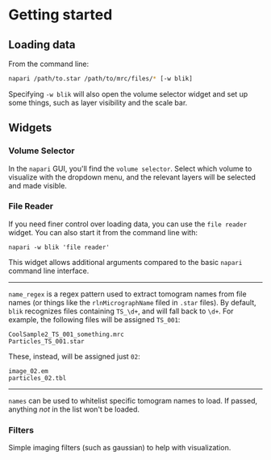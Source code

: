 # Getting started

## Loading data

From the command line:
```bash
napari /path/to.star /path/to/mrc/files/* [-w blik]
```

Specifying `-w blik` will also open the volume selector widget and set up some things, such as layer visibility and the scale bar.


## Widgets
### Volume Selector

In the `napari` GUI, you'll find the `volume selector`. Select which volume to visualize with the dropdown menu, and the relevant layers will be selected and made visible.


### File Reader
If you need finer control over loading data, you can use the `file reader` widget. You can also start it from the command line with:

```
napari -w blik 'file reader'
```

This widget allows additional arguments compared to the basic `napari` command line interface.

---

`name_regex` is a regex pattern used to extract tomogram names from file names (or things like the `rlnMicrographName` filed in `.star` files). By default, `blik` recognizes files containing `TS_\d+`, and will fall back to `\d+`. For example, the following files will be assigned `TS_001`:

```
CoolSample2_TS_001_something.mrc
Particles_TS_001.star
```

These, instead, will be assigned just `02`:

```
image_02.em
particles_02.tbl
```

---

`names` can be used to whitelist specific tomogram names to load. If passed, anything *not* in the list won't be loaded.

### Filters

Simple imaging filters (such as gaussian) to help with visualization.
